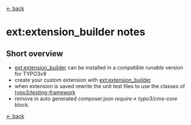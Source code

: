 [<- back](../Readme.md)
# ext:extension_builder notes

## Short overview
* [ext:extension_builder](https://github.com/FriendsOfTYPO3/extension_builder) can be installed in a _compatible runable_ version for 
TYPO3v9
* create your custom extension with [ext:extension_builder](https://github.com/FriendsOfTYPO3/extension_builder)
* when extension is saved rewrite the unit test files to use the classes of [typo3/testing-framework](https://packagist.org/packages/typo3/testing-framework)
* remove in auto generated composer.json _require-> typo3/cms-core_ block.

[<- back](../Readme.md)